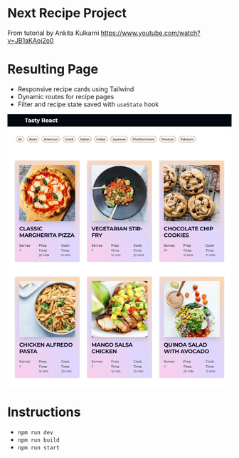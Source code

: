 # Next Recipe Project

From tutorial by Ankita Kulkarni https://www.youtube.com/watch?v=JB1aKAoj2o0

# Resulting Page
- Responsive recipe cards using Tailwind
- Dynamic routes for recipe pages
- Filter and recipe state saved with `useState` hook

![](./screencap.png)

# Instructions

- `npm run dev`
- `npm run build`
- `npm run start`
